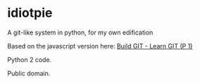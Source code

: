 <!--@+leo-ver=5-thin-->
<!--@+node:peckj.20140121082121.3899: * @file README.md-->
<!--@@language md-->
idiotpie
========

A git-like system in python, for my own edification

Based on the javascript version here: [Build GIT - Learn GIT (P 1)](http://kushagragour.in/blog/2014/01/build-git-learn-git/)

Python 2 code.

Public domain.
<!--@-leo-->
